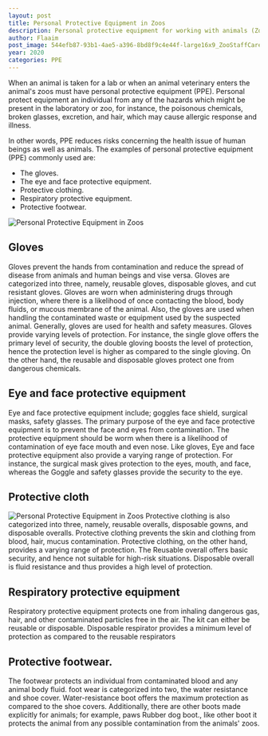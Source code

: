 ```yaml
---
layout: post
title: Personal Protective Equipment in Zoos
description: Personal protective equipment for working with animals (Zoos). When an animal is taken for a lab or when an animal veterinary enters the animal's zoos must have personal protective equipment (PPE).
author: Flaaim
post_image: 544efb87-93b1-4ae5-a396-8bd8f9c4e44f-large16x9_ZooStaffCareforBabyGorilla.jpg
year: 2020
categories: PPE
---
```



When an animal is taken for a lab or when an animal veterinary enters the animal's zoos must have personal protective equipment (PPE). Personal protect equipment an individual from any of the hazards which might be present in the laboratory or zoo, for instance, the poisonous chemicals, broken glasses, excretion, and hair, which may cause allergic response and illness.

In other words, PPE reduces risks concerning the health issue of human beings as well as animals. The examples of personal protective equipment (PPE) commonly used are:
- The gloves.
- The eye and face protective equipment.
- Protective clothing.
- Respiratory protective equipment.
- Protective footwear.

![Personal Protective Equipment in Zoos](https://safetyworkblog.com/assets/544efb87-93b1-4ae5-a396-8bd8f9c4e44f-large16x9_ZooStaffCareforBabyGorilla.jpg)

## Gloves
Gloves prevent the hands from contamination and reduce the spread of disease from animals and human beings and vise versa. 
Gloves are categorized into three, namely, reusable gloves, disposable gloves, and cut resistant gloves. Gloves are worn when administering drugs through injection, where there is a likelihood of once contacting the blood, body fluids, or mucous membrane of the animal. Also, the gloves are used when handling the contaminated waste or equipment used by the suspected animal. Generally, gloves are used for health and safety measures.
Gloves provide varying levels of protection. For instance, the single glove offers the primary level of security, the double gloving boosts the level of protection, hence the protection level is higher as compared to the single gloving. On the other hand, the reusable and disposable gloves protect one from dangerous chemicals.


## Eye and face protective equipment
Eye and face protective equipment include; goggles face shield, surgical masks, safety glasses. The primary purpose of the eye and face protective equipment is to prevent the face and eyes from contamination. The protective equipment should be worm when there is a likelihood of contamination of eye face mouth and even nose. Like gloves, Eye and face protective equipment also provide a varying range of protection. For instance, the surgical mask gives protection to the eyes, mouth, and face, whereas the Goggle and safety glasses provide the security to the eye.


## Protective cloth
![Personal Protective Equipment in Zoos](https://safetyworkblog.com/assets/Penguins-at-Shedd-Aquarium-in-Chicago.jpg)
Protective clothing is also categorized into three, namely, reusable overalls, disposable gowns, and disposable overalls. Protective clothing prevents the skin and clothing from blood, hair, mucus contamination. Protective clothing, on the other hand, provides a varying range of protection. The Reusable overall offers basic security, and hence not suitable for high-risk situations. Disposable overall is fluid resistance and thus provides a high level of protection.


## Respiratory protective equipment
Respiratory protective equipment protects one from inhaling dangerous gas, hair, and other contaminated particles free in the air. The kit can either be reusable or disposable. Disposable respirator provides a minimum level of protection as compared to the reusable respirators


## Protective footwear.
The footwear protects an individual from contaminated blood and any animal body fluid. foot wear is categorized into two, the water resistance and shoe cover. Water-resistance boot offers the maximum protection as compared to the shoe covers. Additionally, there are other boots made explicitly for animals; for example, paws Rubber dog boot., like other boot it protects the animal from any possible contamination from the animals' zoos.






